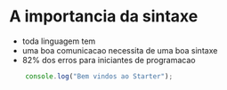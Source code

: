 # A importancia da sintaxe

* toda linguagem tem
* uma boa comunicacao necessita de uma boa sintaxe
* 82% dos erros para iniciantes de programacao

```js
    console.log("Bem vindos ao Starter");
```